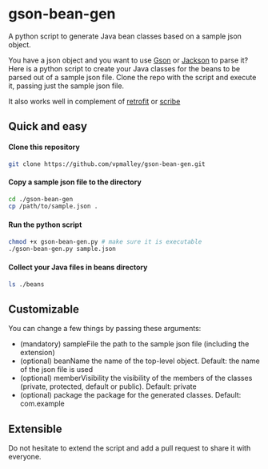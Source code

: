 # gson-bean-gen
A python script to generate Java bean classes based on a sample json object.

You have a json object and you want to use [Gson] or [Jackson] to parse it? Here is a python script to create your Java classes for the beans to be parsed out of a sample json file. Clone the repo with the script and execute it, passing just the sample json file.

It also works well in complement of [retrofit] or [scribe]

## Quick and easy

#### Clone this repository

```bash
git clone https://github.com/vpmalley/gson-bean-gen.git
```

#### Copy a sample json file to the directory

```bash
cd ./gson-bean-gen
cp /path/to/sample.json .
```

#### Run the python script

```bash
chmod +x gson-bean-gen.py # make sure it is executable
./gson-bean-gen.py sample.json
```

#### Collect your Java files in beans directory

```bash
ls ./beans
```

## Customizable

You can change a few things by passing these arguments:
  
- (mandatory) sampleFile the path to the sample json file (including the extension)
- (optional) beanName the name of the top-level object. Default: the name of the json file is used
- (optional) memberVisibility the visibility of the members of the classes (private, protected, default or public). Default: private
- (optional) package the package for the generated classes. Default: com.example


## Extensible

Do not hesitate to extend the script and add a pull request to share it with everyone.


[Gson]: https://sites.google.com/site/gson/gson-user-guide
[Jackson]: http://wiki.fasterxml.com/JacksonHome
[retrofit]: http://square.github.io/retrofit/
[scribe]: https://github.com/fernandezpablo85/scribe-java
